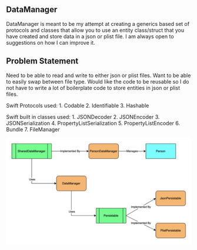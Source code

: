 
## DataManager

DataManager is meant to be my attempt at creating a generics based set of protocols and classes that allow you to use an entity class/struct that you have created and store data in a json or plist file.  I am always open to suggestions on how I can improve it.

## Problem Statement

Need to be able to read and write to either json or plist files.  Want to be able to easily swap between file type.  Would like the code to be reusable so I do not have to write a lot of boilerplate code to store entities in json or plist files.

Swift Protocols used:
    1. Codable
    2. Identifiable
    3. Hashable
    
Swift built in classes used:
    1. JSONDecoder
    2. JSONEncoder
    3. JSONSerialization
    4. PropertyListSerialization
    5. PropertyListEncoder
    6. Bundle
    7. FileManager
    
<p align="center">
    <img src="diagram.png" alt="diagram" />
</p>
